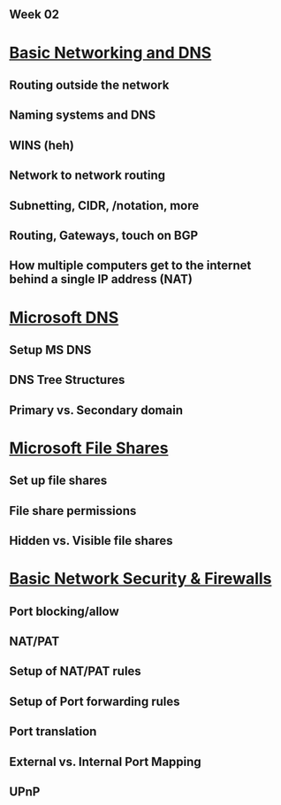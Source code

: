 ## Week 02

# [Basic Networking and DNS](basic_network_dns.md)

## Routing outside the network
## Naming systems and DNS
## WINS (heh)
## Network to network routing
## Subnetting, CIDR, /notation, more
## Routing, Gateways, touch on BGP
## How multiple computers get to the internet behind a single IP address (NAT)

# [Microsoft DNS](microsoft_dns.md)

## Setup MS DNS
## DNS Tree Structures
## Primary vs. Secondary domain

# [Microsoft File Shares](microsoft_file_shares.md)

## Set up file shares
## File share permissions
## Hidden vs. Visible file shares

# [Basic Network Security & Firewalls](basic_network_firewalls.md)

## Port blocking/allow
## NAT/PAT
## Setup of NAT/PAT rules
## Setup of Port forwarding rules
## Port translation
## External vs. Internal Port Mapping
## UPnP
